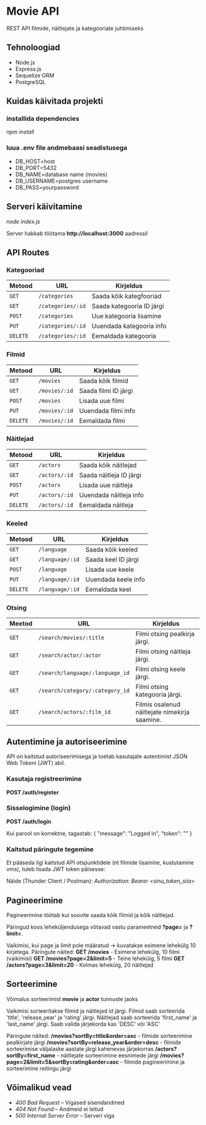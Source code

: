 # Movie API

REST API filmide, näitlejate ja kategooriate juhtimiseks 

## Tehnoloogiad

- Node.js
- Express.js
- Sequelize ORM
- PostgreSQL

## Kuidas käivitada projekti

### installida dependencies

*npm install*

### luua .env file andmebaasi seadistusega

- DB_HOST=host
- DB_PORT=5432
- DB_NAME=database name (movies)
- DB_USERNAME=postgres username
- DB_PASS=yourpassword

## Serveri käivitamine

*node index.js*

Server hakkab töötama **http://localhost:3000** aadressil

## API Routes

### Kategooriad

| Metood | URL | Kirjeldus |
|-------|-----|----------|
| `GET` | `/categories` | Saada kõik kategfooriad|
| `GET` | `/categories/:id` | Saada kategooria ID järgi|
| `POST` | `/categories` | Uue kategooria lisamine|
| `PUT` | `/categories/:id` | Uuendada kategooria info |
| `DELETE` | `/categories/:id` | Eemaldada kategooria |

### Filmid
| Metood | URL | Kirjeldus |
|-------|-----|----------|
| `GET` | `/movies` | Saada kõik filmid |
| `GET` | `/movies/:id` | Saada filmi ID järgi|
| `POST` | `/movies` | Lisada uue filmi |
| `PUT` | `/movies/:id` | Uuendada filmi info |
| `DELETE` | `/movies/:id` | Eemaldada filmi |

### Näitlejad
| Metood | URL | Kirjeldus |
|-------|-----|----------|
| `GET` | `/actors` | Saada kõik näitlejad |
| `GET` | `/actors/:id` | Saada näitleja ID järgi|
| `POST` | `/actors` | Lisada uue näitleja |
| `PUT` | `/actors/:id` | Uuendada näitleja info |
| `DELETE` | `/actors/:id` | Eemaldada näitleja |

### Keeled
| Metood | URL | Kirjeldus |
|-------|-----|----------|
| `GET` | `/language` | Saada kõik keeled |
| `GET` | `/language/:id` | Saada keel ID järgi|
| `POST` | `/language` | Lisada uue keele |
| `PUT` | `/language/:id` | Uuendada keele info |
| `DELETE` | `/language/:id` | Eemaldada keel |

### Otsing
| Meetod | URL | Kirjeldus |
|-------|-----|----------|
| `GET` | `/search/movies/:title` | Filmi otsing pealkirja järgi.   |
| `GET` | `/search/actor/:actor` | Filmi otsing näitleja järgi. |
| `GET` | `/search/language/:language_id` | Filmi otsing keele järgi. 
| `GET` | `/search/category/:category_id` | Filmi otsing kategooria järgi.  
| `GET` | `/search/actors/:film_id` | Filmis osalenud näitlejate nimekirja saamine.  

## Autentimine ja autoriseerimine
API on kaitstud autoriseerimisega ja toetab kasutajate autentimist JSON Web Tokeni (JWT) abil.

### Kasutaja registreerimine

**POST /auth/register**

### Sisselogimine (login)
**POST /auth/login**

Kui parool on korrektne, tagastab:
    {
    "message": "Logged in",
    "token": "<JWT-token>"
    }

### Kaitstud päringute tegemine
Et pääseda ligi kaitstud API otspunktidele (nt filmide lisamine, kustutamine vms), tuleb lisada JWT token päisesse:

Näide (Thunder Client / Postman): 
*Authorization: Bearer <sinu_token_siia>* 

## Pagineerimine
Pagineerimine töötab kui soovite saada kõik filmid ja kõik näitlejad.

Päringud koos leheküljendusega võtavad vastu parameetreid **?page=** ja **?limit=**.

Vaikimisi, kui page ja limit pole määratud → kuvatakse esimene lehekülg 10 kirjetega.
Päringute näited:
**GET /movies** - Esimene lehekülg, 10 filmi (vaikimisi)
**GET /movies?page=2&limit=5** - Teine lehekülg, 5 filmi
**GET /actors?page=3&limit=20** - Kolmas lehekülg, 20 näitlejad 

## Sorteerimine
Võimalus sorteerimist **movie** ja **actor** tunnuste jaoks

Vaikimisi sorteeritakse filmid ja näitlejad id järgi.
Filmid saab sorteerida 'title', 'release_year' ja 'rating' järgi.
Näitlejad saab sorteerida 'first_name' ja 'last_name' järgi.
Saab valida järjekorda kas 'DESC' või 'ASC'

Päringute näited:
**/movies?sortBy=title&order=asc** - filmide sorteerimine pealkirjate järgi
**/movies?sortBy=release_year&order=desc** - filmide sorteerimise väljalaske aastate järgi kahenevas järjekorras
**/actors?sortBy=first_name** - näitlejate sorteerimine eesnimede järgi 
**/movies?page=2&limit=5&sortBy=rating&order=asc** - filmide pagineerimine ja sorteerimine reitingu järgi

## Võimalikud  vead

- *400 Bad Request* – Vigased sisendandmed
- *404 Not Found* – Andmeid ei leitud
- *500 Internal Server Error* – Serveri viga